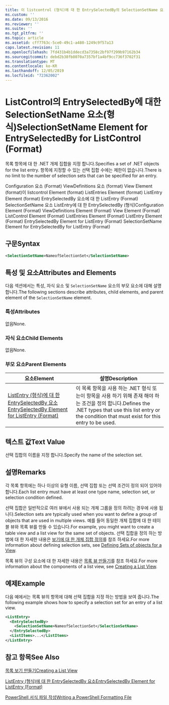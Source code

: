 ```yaml
---
title: 이 listcontrol (형식)에 대 한 EntrySelectedBy의 SelectionSetName 요소 | Microsoft Docs
ms.custom: ''
ms.date: 09/13/2016
ms.reviewer: ''
ms.suite: ''
ms.tgt_pltfrm: ''
ms.topic: article
ms.assetid: cff7763c-5ce0-49c1-a480-1249c9f57a13
caps.latest.revision: 11
ms.openlocfilehash: 7fd431b4b1ddecd3a7358c2bf97f299b97162b34
ms.sourcegitcommit: debd2b38fb8070a7357bf1a4bf9cc736f3702f31
ms.translationtype: MT
ms.contentlocale: ko-KR
ms.lasthandoff: 12/05/2019
ms.locfileid: "72362002"
---
```

# <a name="selectionsetname-element-for-entryselectedby-for-listcontrol-format"></a><span data-ttu-id="41ace-102">ListControl의 EntrySelectedBy에 대한 SelectionSetName 요소(형식)</span><span class="sxs-lookup"><span data-stu-id="41ace-102">SelectionSetName Element for EntrySelectedBy for ListControl (Format)</span></span>

<span data-ttu-id="41ace-103">목록 항목에 대 한 .NET 개체 집합을 지정 합니다.</span><span class="sxs-lookup"><span data-stu-id="41ace-103">Specifies a set of .NET objects for the list entry.</span></span> <span data-ttu-id="41ace-104">항목에 지정할 수 있는 선택 집합 수에는 제한이 없습니다.</span><span class="sxs-lookup"><span data-stu-id="41ace-104">There is no limit to the number of selection sets that can be specified for an entry.</span></span>

<span data-ttu-id="41ace-105">Configuration 요소 (Format) ViewDefinitions 요소 (format) View Element (format)이 listcontrol Element (format) ListEntries Element (format) ListEntry Element (format) EntrySelectedBy 요소에 대 한 ListEntry (Format) SelectionSetName 요소 ListEntry에 대 한 EntrySelectedBy (형식)</span><span class="sxs-lookup"><span data-stu-id="41ace-105">Configuration Element (Format) ViewDefinitions Element (Format) View Element (Format) ListControl Element (Format) ListEntries Element (Format) ListEntry Element (Format) EntrySelectedBy Element for ListEntry (Format) SelectionSetName Element for EntrySelectedBy for ListEntry (Format)</span></span>

## <a name="syntax"></a><span data-ttu-id="41ace-106">구문</span><span class="sxs-lookup"><span data-stu-id="41ace-106">Syntax</span></span>

```xml
<SelectionSetName>NameofSelectionSet</SelectionSetName>
```

## <a name="attributes-and-elements"></a><span data-ttu-id="41ace-107">특성 및 요소</span><span class="sxs-lookup"><span data-stu-id="41ace-107">Attributes and Elements</span></span>

<span data-ttu-id="41ace-108">다음 섹션에서는 특성, 자식 요소 및 `SelectionSetName` 요소의 부모 요소에 대해 설명 합니다.</span><span class="sxs-lookup"><span data-stu-id="41ace-108">The following sections describe attributes, child elements, and parent element of the `SelectionSetName` element.</span></span>

### <a name="attributes"></a><span data-ttu-id="41ace-109">특성</span><span class="sxs-lookup"><span data-stu-id="41ace-109">Attributes</span></span>

<span data-ttu-id="41ace-110">없음</span><span class="sxs-lookup"><span data-stu-id="41ace-110">None.</span></span>

### <a name="child-elements"></a><span data-ttu-id="41ace-111">자식 요소</span><span class="sxs-lookup"><span data-stu-id="41ace-111">Child Elements</span></span>

<span data-ttu-id="41ace-112">없음</span><span class="sxs-lookup"><span data-stu-id="41ace-112">None.</span></span>

### <a name="parent-elements"></a><span data-ttu-id="41ace-113">부모 요소</span><span class="sxs-lookup"><span data-stu-id="41ace-113">Parent Elements</span></span>

|<span data-ttu-id="41ace-114">요소</span><span class="sxs-lookup"><span data-stu-id="41ace-114">Element</span></span>|<span data-ttu-id="41ace-115">설명</span><span class="sxs-lookup"><span data-stu-id="41ace-115">Description</span></span>|
|-------------|-----------------|
|[<span data-ttu-id="41ace-116">ListEntry (형식)에 대 한 EntrySelectedBy 요소</span><span class="sxs-lookup"><span data-stu-id="41ace-116">EntrySelectedBy Element for ListEntry (Format)</span></span>](./entryselectedby-element-for-listentry-for-listcontrol-format.md)|<span data-ttu-id="41ace-117">이 목록 항목을 사용 하는 .NET 형식 또는이 항목을 사용 하기 위해 존재 해야 하는 조건을 정의 합니다.</span><span class="sxs-lookup"><span data-stu-id="41ace-117">Defines the .NET types that use this list entry or the condition that must exist for this entry to be used.</span></span>|

## <a name="text-value"></a><span data-ttu-id="41ace-118">텍스트 값</span><span class="sxs-lookup"><span data-stu-id="41ace-118">Text Value</span></span>

<span data-ttu-id="41ace-119">선택 집합의 이름을 지정 합니다.</span><span class="sxs-lookup"><span data-stu-id="41ace-119">Specify the name of the selection set.</span></span>

## <a name="remarks"></a><span data-ttu-id="41ace-120">설명</span><span class="sxs-lookup"><span data-stu-id="41ace-120">Remarks</span></span>

<span data-ttu-id="41ace-121">각 목록 항목에는 하나 이상의 유형 이름, 선택 집합 또는 선택 조건이 정의 되어 있어야 합니다.</span><span class="sxs-lookup"><span data-stu-id="41ace-121">Each list entry must have at least one type name, selection set, or selection condition defined.</span></span>

<span data-ttu-id="41ace-122">선택 집합은 일반적으로 여러 뷰에서 사용 되는 개체 그룹을 정의 하려는 경우에 사용 됩니다.</span><span class="sxs-lookup"><span data-stu-id="41ace-122">Selection sets are typically used when you want to define a group of objects that are used in multiple views.</span></span> <span data-ttu-id="41ace-123">예를 들어 동일한 개체 집합에 대 한 테이블 뷰와 목록 뷰를 만들 수 있습니다.</span><span class="sxs-lookup"><span data-stu-id="41ace-123">For example, you might want to create a table view and a list view for the same set of objects.</span></span> <span data-ttu-id="41ace-124">선택 집합을 정의 하는 방법에 대 한 자세한 내용은 [보기에 대 한 개체 집합 정의](./defining-selection-sets.md)를 참조 하세요.</span><span class="sxs-lookup"><span data-stu-id="41ace-124">For more information about defining selection sets, see [Defining Sets of objects for a View](./defining-selection-sets.md).</span></span>

<span data-ttu-id="41ace-125">목록 뷰의 구성 요소에 대 한 자세한 내용은 [목록 뷰 만들기](./creating-a-list-view.md)를 참조 하세요.</span><span class="sxs-lookup"><span data-stu-id="41ace-125">For more information about the components of a list view, see [Creating a List View](./creating-a-list-view.md).</span></span>

## <a name="example"></a><span data-ttu-id="41ace-126">예제</span><span class="sxs-lookup"><span data-stu-id="41ace-126">Example</span></span>

<span data-ttu-id="41ace-127">다음 예에서는 목록 뷰의 항목에 대해 선택 집합을 지정 하는 방법을 보여 줍니다.</span><span class="sxs-lookup"><span data-stu-id="41ace-127">The following example shows how to specify a selection set for an entry of a list view.</span></span>

```xml
<ListEntry>
  <EntrySelectedBy>
    <SelectionSetName>NameofSelectionSet</SelectionSetName>
  </EntrySelectedBy>
  <ListItems>...</ListItems>
</ListEntry>
```

## <a name="see-also"></a><span data-ttu-id="41ace-128">참고 항목</span><span class="sxs-lookup"><span data-stu-id="41ace-128">See Also</span></span>

[<span data-ttu-id="41ace-129">목록 보기 만들기</span><span class="sxs-lookup"><span data-stu-id="41ace-129">Creating a List View</span></span>](./creating-a-list-view.md)

[<span data-ttu-id="41ace-130">ListEntry (형식)에 대 한 EntrySelectedBy 요소</span><span class="sxs-lookup"><span data-stu-id="41ace-130">EntrySelectedBy Element for ListEntry (Format)</span></span>](./entryselectedby-element-for-listentry-for-listcontrol-format.md)

[<span data-ttu-id="41ace-131">PowerShell 서식 파일 작성</span><span class="sxs-lookup"><span data-stu-id="41ace-131">Writing a PowerShell Formatting File</span></span>](./writing-a-powershell-formatting-file.md)
